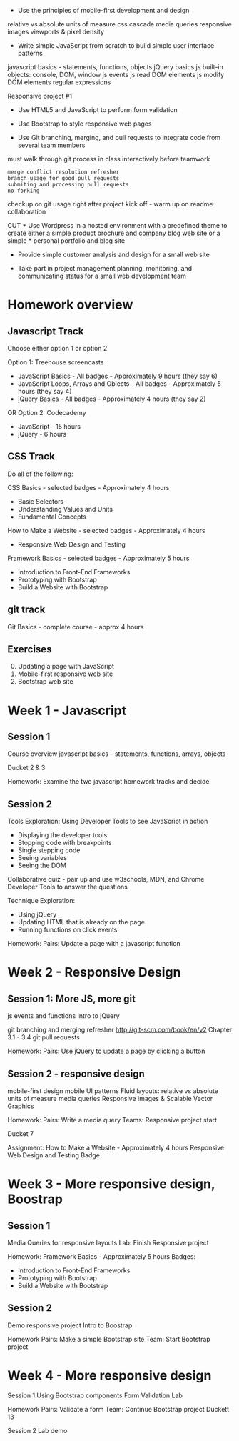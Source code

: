 

* Use the principles of mobile-first development and design

relative vs absolute units of measure
css cascade
media queries
responsive images
viewports & pixel density

* Write simple JavaScript from scratch to build simple user interface patterns

javascript basics - statements, functions, objects
jQuery basics
js built-in objects: console, DOM, window
js events
js read DOM elements
js modify DOM elements
regular expressions

Responsive project #1

* Use HTML5 and JavaScript to perform form validation

* Use Bootstrap to style responsive web pages



* Use Git branching, merging, and pull requests to integrate code from several team members

must walk through git process in class interactively before teamwork

	merge conflict resolution refresher
	branch usage for good pull requests
	submiting and processing pull requests
	no forking

checkup on git usage right after project kick off - warm up on readme collaboration



CUT * Use Wordpress in a hosted environment with a predefined theme to create either a simple product brochure and company blog web site or a simple * personal portfolio and blog site

* Provide simple customer analysis and design for a small web site

* Take part in project management planning, monitoring, and communicating status for a small web development team


Homework overview
=================

Javascript Track
----------------

Choose either option 1 or option 2

Option 1: Treehouse screencasts

* JavaScript Basics - All badges - Approximately 9 hours (they say 6)
* JavaScript Loops, Arrays and Objects - All badges - Approximately 5 hours (they say 4)
* jQuery Basics - All badges - Approximately 4 hours (they say 2)

OR Option 2: Codecademy

* JavaScript - 15 hours
* jQuery - 6 hours

CSS Track
------------
Do all of the following:

CSS Basics - selected badges - Approximately 4 hours

* Basic Selectors
* Understanding Values and Units
* Fundamental Concepts

How to Make a Website - selected badges - Approximately 4 hours

* Responsive Web Design and Testing

Framework Basics - selected badges - Approximately 5 hours

* Introduction to Front-End Frameworks
* Prototyping with Bootstrap
* Build a Website with Bootstrap

git track
---------
Git Basics - complete course - approx 4 hours

Exercises
---------

0. Updating a page with JavaScript
0. Mobile-first responsive web site
0. Bootstrap web site




Week 1 - Javascript
========
Session 1
--------
Course overview
javascript basics - statements, functions, arrays, objects

Ducket 2 & 3

Homework: Examine the two javascript homework tracks and decide


Session 2
----------
Tools Exploration: Using Developer Tools to see JavaScript in action

* Displaying the developer tools
* Stopping code with breakpoints
* Single stepping code
* Seeing variables
* Seeing the DOM

Collaborative quiz - pair up and use w3schools, MDN, and Chrome Developer Tools to answer the questions

Technique Exploration:

* Using jQuery
* Updating HTML that is already on the page.
* Running functions on click events

Homework:
Pairs: Update a page with a javascript function

Week 2 - Responsive Design
========


Session 1: More JS, more git
--------

js events and functions
Intro to jQuery

git branching and merging refresher
http://git-scm.com/book/en/v2 Chapter 3.1 - 3.4
git pull requests

Homework:
Pairs: Use jQuery to update a page by clicking a button


Session 2 - responsive design
------------------------------
mobile-first design
mobile UI patterns
Fluid layouts: relative vs absolute units of measure
media queries
Responsive images & Scalable Vector Graphics

Homework:
Pairs: Write a media query
Teams: Responsive project start

Ducket 7

Assignment: How to Make a Website - Approximately 4 hours
Responsive Web Design and Testing Badge

Week 3 - More responsive design, Boostrap
===============================

Session 1
----------
Media Queries for responsive layouts
Lab: Finish Responsive project


Homework: Framework Basics - Approximately 5 hours
Badges:

* Introduction to Front-End Frameworks
* Prototyping with Bootstrap
* Build a Website with Bootstrap

Session 2
----------
Demo responsive project
Intro to Boostrap

Homework
Pairs: Make a simple Bootstrap site
Team: Start Bootstrap project

Week 4 - More responsive design
===============================

Session 1
Using Bootstrap components
Form Validation
Lab

Homework
Pairs: Validate a form
Team: Continue Bootstrap project
Duckett 13


Session 2
Lab
demo

